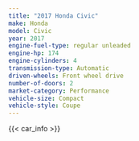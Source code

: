 ```yaml
---
title: "2017 Honda Civic"
make: Honda
model: Civic
year: 2017
engine-fuel-type: regular unleaded
engine-hp: 174
engine-cylinders: 4
transmission-type: Automatic
driven-wheels: Front wheel drive
number-of-doors: 2
market-category: Performance
vehicle-size: Compact
vehicle-style: Coupe
---
```


{{< car_info >}}
